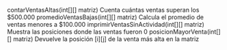 contarVentasAltas(int[][] matriz)
Cuenta cuántas ventas superan los $500.000
promedioVentasBajas(int[][] matriz)
Calcula el promedio de ventas menores a $100.000
imprimirVentasSinActividad(int[][] matriz)
Muestra las posiciones donde las ventas fueron 0
posicionMayorVenta(int[][] matriz)
Devuelve la posición [i][j] de la venta más alta en la matriz

